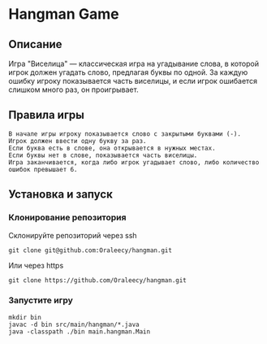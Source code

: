 # Hangman Game

## Описание
Игра "Виселица" — классическая игра на угадывание слова, в которой игрок должен угадать слово, предлагая буквы по одной. За каждую ошибку игроку показывается часть виселицы, и если игрок ошибается слишком много раз, он проигрывает.

## Правила игры

    В начале игры игроку показывается слово с закрытыми буквами (-).
    Игрок должен ввести одну букву за раз.
    Если буква есть в слове, она открывается в нужных местах.
    Если буквы нет в слове, показывается часть виселицы.
    Игра заканчивается, когда либо игрок угадывает слово, либо количество ошибок превышает 6.


## Установка и запуск

### Клонирование репозитория
Склонируйте репозиторий через ssh
```shell
git clone git@github.com:Oraleecy/hangman.git
```
Или через https
```shell
git clone https://github.com/Oraleecy/hangman.git
```


### Запустите игру

```shell
mkdir bin
javac -d bin src/main/hangman/*.java
java -classpath ./bin main.hangman.Main 

```

